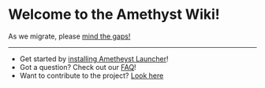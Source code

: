 
# Welcome to the Amethyst Wiki!
As we migrate, please [mind the gaps!](https://github.com/AngelAuraMC/angelauramc.github.io/blob/main/README.md)
____
* Get started by [installing Ametheyst Launcher](./getting_started/INSTALL)!
* Got a question? Check out our [FAQ](./faq/INSTALLATIONOFMODSRPWORLDS)!
* Want to contribute to the project? [Look here](../contribute/CONT-WEBSITE.md)

